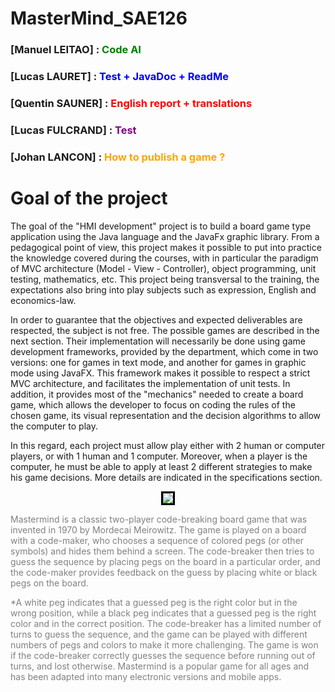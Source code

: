 # MasterMind_SAE126

### [Manuel LEITAO] : <span style="color:green"> Code AI </span>
### [Lucas LAURET] : <span style="color:blue"> Test + JavaDoc + ReadMe </span>
### [Quentin SAUNER] : <span style="color:red"> English report + translations </span>
### [Lucas FULCRAND] : <span style="color:purple"> Test </span>
### [Johan LANCON] : <span style="color:orange"> How to publish a game ? </span>

# Goal of the project

The goal of the "HMI development" project is to build a board game type application using the Java language and the
JavaFx graphic library. From a pedagogical point of view, this project makes it possible to put into practice the
knowledge covered during the courses, with in particular the paradigm of MVC architecture (Model - View - Controller),
object programming, unit testing, mathematics, etc. This project being transversal to the training, the expectations
also bring into play subjects such as expression, English and economics-law.

In order to guarantee that the objectives and expected deliverables are respected, the subject is not free. The possible
games are described in the next section. Their implementation will necessarily be done using game development
frameworks, provided by the department, which come in two versions: one for games in text mode, and another for games in
graphic mode using JavaFX. This framework makes it possible to respect a strict MVC architecture, and facilitates the
implementation of unit tests. In addition, it provides most of the "mechanics" needed to create a board game, which
allows the developer to focus on coding the rules of the chosen game, its visual representation and the decision
algorithms to allow the computer to play.

In this regard, each project must allow play either with 2 human or computer players, or with 1 human and 1 computer.
Moreover, when a player is the computer, he must be able to apply at least 2 different strategies to make his game
decisions. More details are indicated in the specifications section.

<p align="center">
    <img style="border:3px solid black" src="https://user-images.githubusercontent.com/114138178/235857664-04b06e80-c5f8-4440-9cdc-5968be7a4467.png"/>
</p>
<span style="color:grey"> Mastermind is a classic two-player code-breaking board game that was invented in 1970 by Mordecai Meirowitz. The game is
played on a board with a code-maker, who chooses a sequence of colored pegs (or other symbols) and hides them behind a
screen. The code-breaker then tries to guess the sequence by placing pegs on the board in a particular order, and the
code-maker provides feedback on the guess by placing white or black pegs on the board. </span>

<span style="color:grey">*A white peg indicates that a guessed peg is the right color but in the wrong position, while a
black peg indicates that
a guessed peg is the right color and in the correct position. The code-breaker has a limited number of turns to guess
the sequence, and the game can be played with different numbers of pegs and colors to make it more challenging. The game
is won if the code-breaker correctly guesses the sequence before running out of turns, and lost otherwise. Mastermind is
a popular game for all ages and has been adapted into many electronic versions and mobile apps. </span>